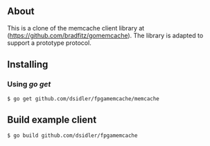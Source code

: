 ## About

This is a clone of the memcache client library at (https://github.com/bradfitz/gomemcache).
The library is adapted to support a prototype protocol.

## Installing

### Using *go get*

    $ go get github.com/dsidler/fpgamemcache/memcache

## Build example client
    $ go build github.com/dsidler/fpgamemcache
